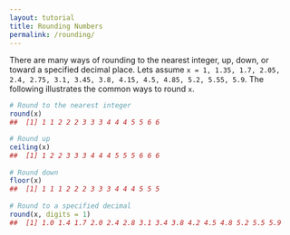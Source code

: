 ```yaml
---
layout: tutorial
title: Rounding Numbers
permalink: /rounding/
---
```


There are many ways of rounding to the nearest integer, up, down, or toward a specified decimal place.  Lets assume `x = 1, 1.35, 1.7, 2.05, 2.4, 2.75, 3.1, 3.45, 3.8, 4.15, 4.5, 4.85, 5.2, 5.55, 5.9`.  The following illustrates the common ways to round `x`.


```r
# Round to the nearest integer
round(x)
##  [1] 1 1 2 2 2 3 3 3 4 4 4 5 5 6 6

# Round up
ceiling(x)
##  [1] 1 2 2 3 3 3 4 4 4 5 5 5 6 6 6
 
# Round down
floor(x)
##  [1] 1 1 1 2 2 2 3 3 3 4 4 4 5 5 5
 
# Round to a specified decimal
round(x, digits = 1)
##  [1] 1.0 1.4 1.7 2.0 2.4 2.8 3.1 3.4 3.8 4.2 4.5 4.8 5.2 5.5 5.9
```
